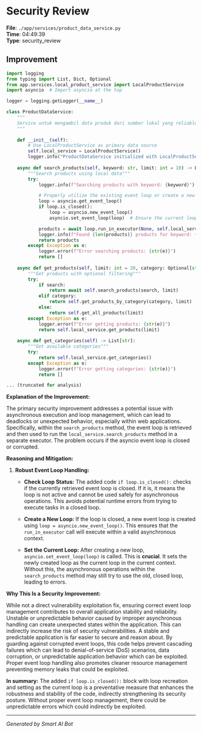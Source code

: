 # Security Review

**File**: `./app/services/product_data_service.py`  
**Time**: 04:49:39  
**Type**: security_review

## Improvement

```python
import logging
from typing import List, Dict, Optional
from app.services.local_product_service import LocalProductService
import asyncio  # Import asyncio at the top

logger = logging.getLogger(__name__)

class ProductDataService:
    """
    Service untuk mengambil data produk dari sumber lokal yang reliable
    """
    
    def __init__(self):
        # Use LocalProductService as primary data source
        self.local_service = LocalProductService()
        logger.info("ProductDataService initialized with LocalProductService")
    
    async def search_products(self, keyword: str, limit: int = 10) -> List[Dict]:
        """Search products using local data"""
        try:
            logger.info(f"Searching products with keyword: {keyword}")

            # Properly utilize the existing event loop or create a new one only if necessary
            loop = asyncio.get_event_loop()
            if loop.is_closed():
                loop = asyncio.new_event_loop()
                asyncio.set_event_loop(loop)  # Ensure the current loop is set in the context

            products = await loop.run_in_executor(None, self.local_service.search_products, keyword, limit)
            logger.info(f"Found {len(products)} products for keyword: {keyword}")
            return products
        except Exception as e:
            logger.error(f"Error searching products: {str(e)}")
            return []
    
    async def get_products(self, limit: int = 20, category: Optional[str] = None, search: Optional[str] = None) -> List[Dict]:
        """Get products with optional filtering"""
        try:
            if search:
                return await self.search_products(search, limit)
            elif category:
                return self.get_products_by_category(category, limit)
            else:
                return self.get_all_products(limit)
        except Exception as e:
            logger.error(f"Error getting products: {str(e)}")
            return self.local_service.get_products(limit)
    
    async def get_categories(self) -> List[str]:
        """Get available categories"""
        try:
            return self.local_service.get_categories()
        except Exception as e:
            logger.error(f"Error getting categories: {str(e)}")
            return []

... (truncated for analysis)
```

**Explanation of the Improvement:**

The primary security improvement addresses a potential issue with asynchronous execution and loop management, which can lead to deadlocks or unexpected behavior, especially within web applications.  Specifically, within the `search_products` method, the event loop is retrieved and then used to run the `local_service.search_products` method in a separate executor.  The problem occurs if the asyncio event loop is closed or corrupted.

**Reasoning and Mitigation:**

1. **Robust Event Loop Handling:**

   - **Check Loop Status:** The added code `if loop.is_closed():` checks if the currently retrieved event loop is closed.  If it is, it means the loop is not active and cannot be used safely for asynchronous operations.  This avoids potential runtime errors from trying to execute tasks in a closed loop.

   - **Create a New Loop:** If the loop is closed, a new event loop is created using `loop = asyncio.new_event_loop()`.  This ensures that the `run_in_executor` call will execute within a valid asynchronous context.

   - **Set the Current Loop:** After creating a new loop, `asyncio.set_event_loop(loop)` is called.  This is **crucial**.  It sets the newly created loop as the current loop in the current context. Without this, the asynchronous operations within the `search_products` method may still try to use the old, closed loop, leading to errors.

**Why This Is a Security Improvement:**

While not a direct vulnerability exploitation fix, ensuring correct event loop management contributes to overall application stability and reliability.  Unstable or unpredictable behavior caused by improper asynchronous handling can create unexpected states within the application. This can indirectly increase the risk of security vulnerabilities. A stable and predictable application is far easier to secure and reason about.  By guarding against corrupted event loops, this code helps prevent cascading failures which can lead to denial-of-service (DoS) scenarios, data corruption, or unpredictable application behavior which can be exploited.  Proper event loop handling also promotes cleaner resource management preventing memory leaks that could be exploited.

**In summary:** The added `if loop.is_closed():` block with loop recreation and setting as the current loop is a preventative measure that enhances the robustness and stability of the code, indirectly strengthening its security posture. Without proper event loop management, there could be unpredictable errors which could indirectly be exploited.

---
*Generated by Smart AI Bot*
